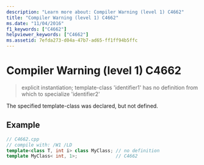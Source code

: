 ```yaml
---
description: "Learn more about: Compiler Warning (level 1) C4662"
title: "Compiler Warning (level 1) C4662"
ms.date: "11/04/2016"
f1_keywords: ["C4662"]
helpviewer_keywords: ["C4662"]
ms.assetid: 7efda273-d04a-47b7-ad65-ff1ff94b5ffc
---
```

# Compiler Warning (level 1) C4662

> explicit instantiation; template-class 'identifier1' has no definition from which to specialize 'identifier2'

The specified template-class was declared, but not defined.

## Example

```cpp
// C4662.cpp
// compile with: /W1 /LD
template<class T, int i> class MyClass; // no definition
template MyClass< int, 1>;              // C4662
```
